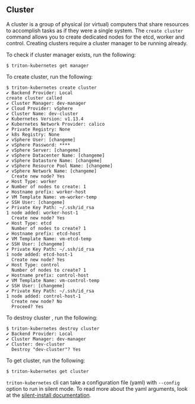 ## Cluster

A cluster is a group of physical (or virtual) computers that share resources to accomplish tasks as if they were a single system.
The `create cluster` command allows you to create dedicated nodes for the etcd, worker and control. Creating clusters require a cluster manager to be running already.

To check if cluster manager exists, run the following:

```
$ triton-kubernetes get manager
```

To create cluster, run the following:

```
$ triton-kubernetes create cluster
✔ Backend Provider: Local
create cluster called
✔ Cluster Manager: dev-manager
✔ Cloud Provider: vSphere
✔ Cluster Name: dev-cluster
✔ Kubernetes Version: v1.13.4
✔ Kubernetes Network Provider: calico
✔ Private Registry: None
✔ k8s Registry: None
✔ vSphere User: [changeme]
✔ vSphere Password: ****
✔ vSphere Server: [changeme]
✔ vSphere Datacenter Name: [changeme]
✔ vSphere Datastore Name: [changeme]
✔ vSphere Resource Pool Name: [changeme]
✔ vSphere Network Name: [changeme]
  Create new node? Yes
✔ Host Type: worker
✔ Number of nodes to create: 1
✔ Hostname prefix: worker-host
✔ VM Template Name: vm-worker-temp
✔ SSH User: [changeme]
✔ Private Key Path: ~/.ssh/id_rsa
1 node added: worker-host-1
  Create new node? Yes
✔ Host Type: etcd
  Number of nodes to create? 1
✔ Hostname prefix: etcd-host
✔ VM Template Name: vm-etcd-temp
✔ SSH User: [changeme]
✔ Private Key Path: ~/.ssh/id_rsa
1 node added: etcd-host-1
  Create new node? Yes
✔ Host Type: control
  Number of nodes to create? 1
✔ Hostname prefix: control-host
✔ VM Template Name: vm-control-temp
✔ SSH User: [changeme]
✔ Private Key Path: ~/.ssh/id_rsa
1 node added: control-host-1
  Create new node? No
  Proceed? Yes
```
To destroy cluster , run the following:

```
$ triton-kubernetes destroy cluster
✔ Backend Provider: Local
✔ Cluster Manager: dev-manager
✔ Cluster: dev-cluster
  Destroy "dev-cluster"? Yes
```

To get cluster, run the following:

```
$ triton-kubernetes get cluster
```


`triton-kubernetes` cli can take a configuration file (yaml) with `--config` option to run in silent mode. To read more about the yaml arguments, look at the [silent-install documentation](https://github.com/joyent/triton-kubernetes/tree/master/docs/guide/silent-install-yaml.md).
